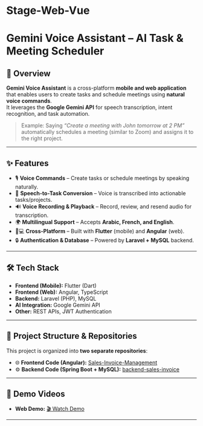 # Stage-Web-Vue

# Gemini Voice Assistant – AI Task & Meeting Scheduler  

## 📌 Overview  
**Gemini Voice Assistant** is a cross-platform **mobile and web application** that enables users to create tasks and schedule meetings using **natural voice commands**.  
It leverages the **Google Gemini API** for speech transcription, intent recognition, and task automation.  

> Example: Saying _“Create a meeting with John tomorrow at 2 PM”_ automatically schedules a meeting (similar to Zoom) and assigns it to the right project.  

---

## ✨ Features  
- 🎙 **Voice Commands** – Create tasks or schedule meetings by speaking naturally.  
- 📝 **Speech-to-Task Conversion** – Voice is transcribed into actionable tasks/projects.  
- 🔊 **Voice Recording & Playback** – Record, review, and resend audio for transcription.  
- 🌍 **Multilingual Support** – Accepts **Arabic, French, and English**.  
- 📱💻 **Cross-Platform** – Built with **Flutter** (mobile) and **Angular** (web).  
- 🔒 **Authentication & Database** – Powered by **Laravel + MySQL** backend.  

---

## 🛠️ Tech Stack  
- **Frontend (Mobile):** Flutter (Dart)  
- **Frontend (Web):** Angular, TypeScript  
- **Backend:** Laravel (PHP), MySQL  
- **AI Integration:** Google Gemini API  
- **Other:** REST APIs, JWT Authentication  

---

## 📂 Project Structure & Repositories

This project is organized into **two separate repositories**:

- 🌐 **Frontend Code (Angular):** [Sales-Invoice-Management](https://github.com/raedzayoud/Sales-Invoice-Management)  
- ⚙️ **Backend Code (Spring Boot + MySQL):** [backend-sales-invoice](https://github.com/raedzayoud/backend-sales-invoice)  

---

## 🎥 Demo Videos  

- **Web Demo:** [🎬 Watch Demo](https://drive.google.com/file/d/1niRoW5HEWd6lS7sf2t8iAw1nURFfD28o/view?usp=drive_link)  
---
